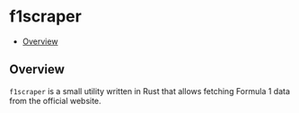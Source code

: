 # f1scraper

- [Overview](#overview)

## Overview

`f1scraper` is a small utility written in Rust that allows fetching Formula 1 data from the official website.
